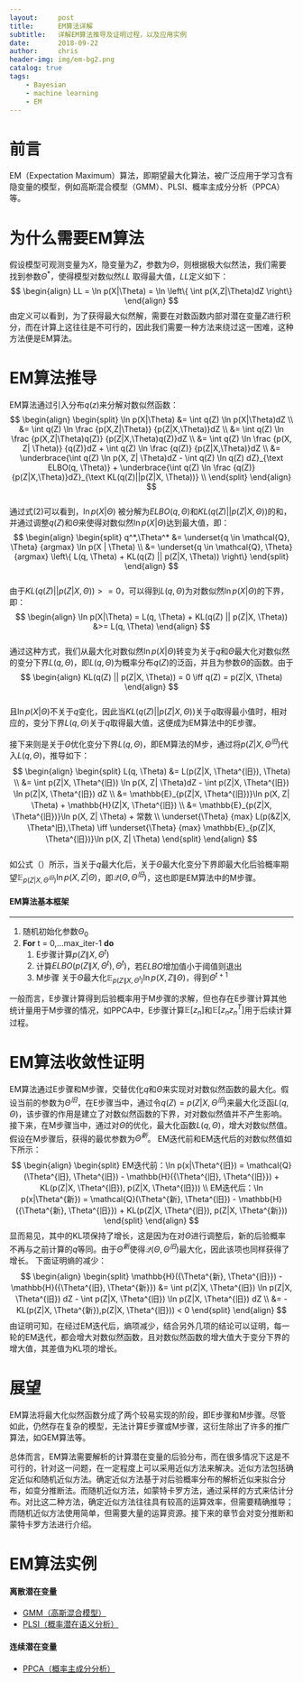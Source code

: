 ```yaml
---
layout:     post
title:      EM算法详解
subtitle:   详解EM算法推导及证明过程，以及应用实例
date:       2018-09-22
author:     chris
header-img: img/em-bg2.png
catalog: true
tags:
    - Bayesian
    - machine learning
    - EM
---
```




# 前言

EM（Expectation Maximum）算法，即期望最大化算法，被广泛应用于学习含有隐变量的模型，例如高斯混合模型（GMM）、PLSI、概率主成分分析（PPCA）等。

# 为什么需要EM算法

假设模型可观测变量为$X$，隐变量为$Z$，参数为$\Theta$，则根据极大似然法，我们需要找到参数$\Theta^{*}$，使得模型对数似然$LL$ 取得最大值，$LL$定义如下：
$$
\begin{align}
LL = \ln p(X|\Theta) = \ln \left\{ \int p(X,Z|\Theta)dZ \right\}
\end{align}
$$
由定义可以看到，为了获得最大似然解，需要在对数函数内部对潜在变量$Z$进行积分，而在计算上这往往是不可行的，因此我们需要一种方法来绕过这一困难，这种方法便是EM算法。

# EM算法推导

EM算法通过引入分布$q(z)$来分解对数似然函数：<br/>
$$
\begin{align}
	\begin{split}
	\ln p(X|\Theta) &= \int q(Z) \ln p(X|\Theta)dZ \\
	&= \int q(Z) \ln \frac {p(X,Z|\Theta)} {p(Z|X,\Theta)}dZ \\
	&= \int q(Z) \ln \frac {p(X,Z|\Theta)q(Z)} {p(Z|X,\Theta)q(Z)}dZ \\
	&= \int q(Z) \ln \frac {p(X, Z| \Theta)} {q(Z)}dZ + \int q(Z) \ln \frac {q(Z)} {p(Z|X,\Theta)}dZ \\
	&= \underbrace{\int q(Z) \ln p(X, Z| \Theta)dZ - \int q(Z) \ln q(Z) dZ}_{\text ELBO(q, \Theta)} + \underbrace{\int q(Z) \ln \frac {q(Z)}{p(Z|X,\Theta)}dZ}_{\text KL(q(Z)||p(Z|X, \Theta))} \\
	\end{split}
\end{align}
$$
<br/>通过式(2)可以看到，$\ln p(X|\Theta)$ 被分解为$ELBO(q, \Theta)$和$KL(q(Z)||p(Z|X, \Theta))$的和，并通过调整$q(Z)$和$\Theta$来使得对数似然$\ln p(X|\Theta)$达到最大值，即：
<br/>$$
\begin{align}
	\begin{split}
		q^*,\Theta^* &= \underset{q \in \mathcal{Q}, \Theta} {argmax} \ln p(X | \Theta) \\
		&= \underset{q \in \mathcal{Q}, \Theta} {argmax} \left\{ L(q, \Theta) + KL(q(Z) || p(Z|X, \Theta)) \right\}
	\end{split}
\end{align}
$$<br/>
由于$KL(q(Z) || p(Z|X, \Theta)) >=0$，可以得到$L(q, \Theta)$为对数似然$\ln p(X|\Theta)$的下界，即：<br/>
$$
\begin{align}
	\ln p(X|\Theta) = L(q, \Theta) + KL(q(Z) || p(Z|X, \Theta))  &>= L(q, \Theta)
\end{align}
$$<br/>
通过这种方式，我们从最大化对数似然$\ln p(X|\Theta)$转变为关于$q$和$\Theta$最大化对数似然的变分下界$L(q, \Theta)$，即$L(q, \Theta)$为概率分布$q(Z)$的泛函，并且为参数$\Theta$的函数。由于<br/>
$$
\begin{align}
	KL(q(Z) || p(Z|X, \Theta)) = 0 \iff q(Z) = p(Z|X, \Theta)
\end{align}
$$<br/>
且$\ln p(X|\Theta)​$不关于$q​$变化，因此当$KL(q(Z) || p(Z|X, \Theta))​$关于$q​$取得最小值时，相对应的，变分下界$L(q, \Theta)​$关于$q​$取得最大值，这便成为EM算法中的E步骤。

接下来则是关于$\Theta​$优化变分下界$L(q, \Theta)​$，即EM算法的M步，通过将$p(Z|X, \Theta^{旧})​$代入$L(q, \Theta)​$，推导如下：<br/>
$$
\begin{align}
	\begin{split}
		L(q, \Theta) &= L(p(Z|X, \Theta^{旧}), \Theta) \\
		&= \int p(Z|X, \Theta^{旧}) \ln p(X, Z| \Theta)dZ - \int p(Z|X, \Theta^{旧}) \ln p(Z|X, \Theta^{旧}) dZ \\
		&= \mathbb{E}_{p(Z|X, \Theta^{旧})}\ln p(X, Z| \Theta) + \mathbb{H}(Z|X, \Theta^{旧}) \\
		&= \mathbb{E}_{p(Z|X, \Theta^{旧})}\ln p(X, Z| \Theta) + 常数 \\
			\underset{\Theta} {max} L(p(&Z|X, \Theta^旧),\Theta) \iff \underset{\Theta} {max} \mathbb{E}_{p(Z|X, \Theta^{旧})}\ln p(X, Z| \Theta)
	\end{split}
\end{align}
$$<br/>
如公式（）所示，当关于$q$最大化后，关于$\Theta$最大化变分下界即最大化后验概率期望$\mathbb{E}_{p(Z|X, \Theta^{旧})}\ln p(X, Z| \Theta)$，即$\mathcal{Q}(\Theta, \Theta^{旧})$，这也即是EM算法中的M步骤。

#### EM算法基本框架
---------------
1. 随机初始化参数$\Theta_0$
2. **For** t = 0,...max_iter-1 **do**
	1. E步骤计算$p(Z\|X,\Theta^t)$
	2. 计算$ELBO(p(Z\|X,\Theta^t),\Theta^t)$，若$ELBO$增加值小于阈值则退出
	3. M步骤 关于$\Theta$最大化$\mathbb{E}_{p(Z\|X,\Theta^{t})}\ln p(X,Z\|\Theta)$，得到$\Theta^{t+1}$

一般而言，E步骤计算得到后验概率用于M步骤的求解，但也存在E步骤计算其他统计量用于M步骤的情况，如PPCA中，E步骤计算$\mathbb{E}[z_n]$和$\mathbb{E}[z_nz_n^T]$用于后续计算过程。

# EM算法收敛性证明
EM算法通过E步骤和M步骤，交替优化$q$和$\Theta$来实现对对数似然函数的最大化。假设当前的参数为$\Theta^{旧}$，在E步骤当中，通过令$q(Z)=p(Z|X, \Theta^{旧})$来最大化泛函$L(q,\Theta)$，该步骤的作用是建立了对数似然函数的下界，对对数似然值并不产生影响。接下来，在M步骤当中，通过对$\Theta$的优化，最大化函数$L(q, \Theta)$，增大对数似然值。假设在M步骤后，获得的最优参数为$\Theta^{新}$。
EM迭代前和EM迭代后的对数似然值如下所示：
$$
\begin{align}
	\begin{split}
	EM迭代前：\ln p(x|\Theta^{旧}) = \mathcal{Q}(\Theta^{旧}, \Theta^{旧}) - \mathbb{H}({\Theta^{旧}, \Theta^{旧}}) + KL(p(Z|X, \Theta^{旧}), p(Z|X, \Theta^{旧})) \\
	EM迭代后：\ln p(x|\Theta^{新}) = \mathcal{Q}(\Theta^{新}, \Theta^{旧}) - \mathbb{H}({\Theta^{新}, \Theta^{旧}}) + KL(p(Z|X, \Theta^{旧}), p(Z|X, \Theta^{新}))
	\end{split}
\end{align}
$$
显而易见，其中的KL项保持了增长，这是因为在对$\Theta$进行调整后，新的后验概率不再与之前计算的$q$等同。由于$\Theta^{新}$使得$\mathcal{Q}(\Theta, \Theta^{旧})$最大化，因此该项也同样获得了增长。
下面证明熵的减少：
$$
\begin{align}
	\begin{split}
	\mathbb{H}({\Theta^{新}, \Theta^{旧}}) - \mathbb{H}({\Theta^{旧}, \Theta^{新}}) &= \int p(Z|X, \Theta^{旧}) \ln p(Z|X, \Theta^{旧}) dZ - \int p(Z|X, \Theta^{旧}) \ln p(Z|X, \Theta^{旧}) dZ \\
	&= -KL(p(Z|X, \Theta^{新}),p(Z|X, \Theta^{旧})) < 0
	\end{split}
\end{align}
$$
由证明可知，在经过EM迭代后，熵项减少，结合另外几项的结论可以证明，每一轮的EM迭代，都会增大对数似然函数，且对数似然函数的增大值大于变分下界的增大值，其差值为KL项的增长。

# 展望
EM算法将最大化似然函数分成了两个较易实现的阶段，即E步骤和M步骤。尽管如此，仍然存在复杂的模型，无法计算E步骤或M步骤，这衍生除出了许多的推广算法，如GEM算法等。

总体而言，EM算法需要解析的计算潜在变量的后验分布，而在很多情况下这是不可行的，针对这一问题，在一定程度上可以采用近似方法来解决。近似方法包括确定近似和随机近似方法。确定近似方法基于对后验概率分布的解析近似来拟合分布，如变分推断法。而随机近似方法，如蒙特卡罗方法，通过采样的方式来估计分布。对比这二种方法，确定近似方法往往具有较高的运算效率，但需要精确推导；而随机近似方法使用简单，但需要大量的运算资源。接下来的章节会对变分推断和蒙特卡罗方法进行介绍。

# EM算法实例
#### 离散潜在变量
- [GMM（高斯混合模型）](/2018/09/23/EM算法之GMM)
- [PLSI（概率潜在语义分析）](/2018/09/23/EM算法之PLSI)

#### 连续潜在变量
- [PPCA（概率主成分分析）](/2018/09/23/EM算法之PPCA)




